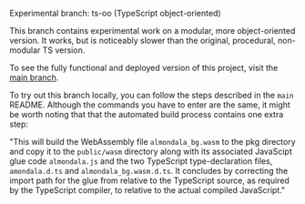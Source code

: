 Experimental branch: ts-oo (TypeScript object-oriented)

This branch contains experimental work on a modular, more object-oriented version. It works, but is noticeably slower than the original, procedural, non-modular TS version.

To see the fully functional and deployed version of this project, visit the [main branch](https://github.com/pjtunstall/almondala).

To try out this branch locally, you can follow the steps described in the `main` README. Although the commands you have to enter are the same, it might be worth noting that that the automated build process contains one extra step:

"This will build the WebAssembly file `almondala_bg.wasm` to the pkg directory and copy it to the `public/wasm` directory along with its associated JavaScipt glue code `almondala.js` and the two TypeScript type-declaration files, `amondala.d.ts` and `almondala_bg.wasm.d.ts`. It concludes by correcting the import path for the glue from relative to the TypeScript source, as required by the TypeScript compiler, to relative to the actual compiled JavaScript."
